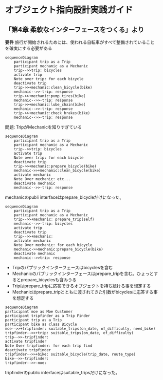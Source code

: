 # オブジェクト指向設計実践ガイド

## 「第4章 柔軟なインターフェースをつくる」より

**要件**
旅行が開始されるためには、使われる自転車がすべて整備されていることを確実にする必要がある

```mermaid
sequenceDiagram
    participant trip as a Trip
    participant mechanic as a Mechanic
    trip-->>trip: bicycles
    activate trip
    Note over trip: for each bicycle
    deactivate trip
    trip->>+mechanic:clean_bicycle(bike)
    mechanic-->>-trip: response
    trip->>+mechanic:pump_tires(bike)
    mechanic-->>-trip: response
    trip->>+mechanic:lube_chain(bike)
    mechanic-->>-trip: response
    trip->>+mechanic:check_brakes(bike)
    mechanic-->>-trip: response
```

問題: TripがMechanicを知りすぎている

```mermaid
sequenceDiagram
    participant trip as a Trip
    participant mechanic as a Mechanic
    trip-->>trip: bicycles
    activate trip
    Note over trip: for each bicycle
    deactivate trip
    trip->>+mechanic:prepare_bicycle(bike)
    mechanic->>+mechanic:clean_bicycle(bike)
    activate mechanic
    Note Over mechanic: etc...
    deactivate mechanic
    mechanic-->>-trip: response
```

mechanicのpubli interfaceはprepare_bicycleだけになった。

```mermaid
sequenceDiagram
    participant trip as a Trip
    participant mechanic as a Mechanic
    trip-->>+mechanic: prepare_trip(self)
    mechanic-->>-trip: bicycles
    activate trip
    deactivate trip
    trip-->>+mechanic: 
    activate mechanic
    Note Over mechanic: for each bicycle
    mechanic->>mechanic:prepare_bicycle(bike)
    deactivate mechanic
    mechanic-->>trip: response

```

- Tripのパプリックインターフェースはbicyclesを含む
- Mechanicのパブリックインターフェースはprepare_tripを含む。ひょっとするとprepare_bicyclesも含みうる
- Tripはprepare_tripに応答できるオブジェクトを持ち続ける事を想定する
- Mechanicはprepare_tripとともに渡されてきた引数がbicyclesに応答する事を想定する

```mermaid
sequenceDiagram
participant moe as Moe Customer
participant tripfinder as a Trip Finder
participant trip as a Trip
participant bike as class Bicycle
moe-->>+tripfinder: suitable_trips(on_date, of_difficulty, need_bike)
tripfinder-->>+trip: suitable_trips(on_date, of_difficulty)
trip-->>-tripfinder: 
activate tripfinder
Note Over tripfinder: for each trip find
deactivate tripfinder
tripfinder-->>+bike: suitable_bicycle(trip_date, route_type)
bike-->>-tripfinder: 
tripfinder-->>-moe: 
```

tripfinderのpublic interfaceはsuitable_tripsだけになった。
